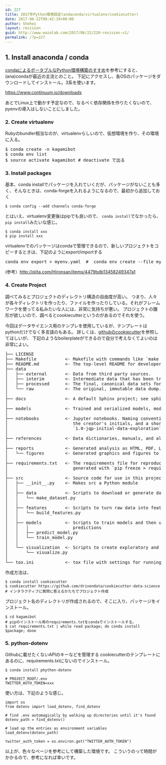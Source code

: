 ```yaml
---
id: 227
title: 2017年Python環境設定(andaconda/virtualenv/cookiecutter)
date: 2017-06-22T08:42:19+09:00
author: Shohei
layout: revision
guid: http://www.wazalab.com/2017/06/22/220-revision-v1/
permalink: /?p=227
---
```

## 1. Install anaconda / conda 

[condaによるポータブルなPython環境構築のすすめ](http://qiita.com/y__sama/items/5b62d31cb7e6ed50f02c)を参考にすると、(ana)condaが最近の主流とのこと。
下記にアクセスし、各OSのパッケージをダウンロードしてインストール。3系を使います。

https://www.continuum.io/downloads


あとでLinux上で動かす予定なので、なるべく依存関係を作りたくないので、pyenvの導入はしないことにしました。

### 2. Create virtualenv

Rubyのbundler相当なのが、virtualenvらしいので、仮想環境を作り、その環境に入る。

<pre class="lang:default decode:true " >
$ conda create -n kagamibot
$ conda env list
$ source activate kagamibot # deactivate で出る
</pre> 



### 3. Install packages

基本、conda installでパッケージを入れていくだが、パッケージがないことも多く、そんなときは、conda-forgeを入れるようになるので、最初から追加しておく

```
$ conda config --add channels conda-forge
```

とはいえ、virtualenv変更後はpipでも良いので、 `conda install`でなかったら、`pip install`みたいな感じ。

```
$ conda install xxx 
$ pip install xxx
```

virtualenvでのパッケージはcondaで管理できるので、新しいプロジェクトをコピーするときは、下記のようにexport/importする

<pre class="lang:default decode:true " >conda env export &gt; myenv.yaml  #  conda env create --file myenv.yaml</pre> 

(参考）http://qiita.com/Hironsan/items/4479bdb13458249347a1

### 4. Create Project

調べてみるとプロジェクトのディレクトリ構造の自由度が高い。
つまり、人々が各々ディレクトリを作ったり、ファイルを作ったりしている。それがフレームワークを使ってる私みたいな人には、非常に気持ちが悪い。
プロジェクトの雛形が欲しいので、調べるとcookiecutterというのがあるのでそれを使う。


今回はデータサイエンス用のテンプレを使用しているが、テンプレートはpythonだけでなく多言語のもある。
詳しくは、[githubのcookiecutter](https://github.com/audreyr/cookiecutter)を参照してほしいが、
下記のようなboilerplateができるので自分で考えなくてよいのは非常によい。
 
 
<pre class="theme:dark-terminal font-size:11 line-height:12 lang:default decode:true " >├── LICENSE
├── Makefile           &lt;- Makefile with commands like `make data` or `make train`
├── README.md          &lt;- The top-level README for developers using this project.
├── data
│   ├── external       &lt;- Data from third party sources.
│   ├── interim        &lt;- Intermediate data that has been transformed.
│   ├── processed      &lt;- The final, canonical data sets for modeling.
│   └── raw            &lt;- The original, immutable data dump.
│
├── docs               &lt;- A default Sphinx project; see sphinx-doc.org for details
│
├── models             &lt;- Trained and serialized models, model predictions, or model summaries
│
├── notebooks          &lt;- Jupyter notebooks. Naming convention is a number (for ordering),
│                         the creator's initials, and a short `-` delimited description, e.g.
│                         `1.0-jqp-initial-data-exploration`.
│
├── references         &lt;- Data dictionaries, manuals, and all other explanatory materials.
│
├── reports            &lt;- Generated analysis as HTML, PDF, LaTeX, etc.
│   └── figures        &lt;- Generated graphics and figures to be used in reporting
│
├── requirements.txt   &lt;- The requirements file for reproducing the analysis environment, e.g.
│                         generated with `pip freeze &gt; requirements.txt`
│
├── src                &lt;- Source code for use in this project.
│   ├── __init__.py    &lt;- Makes src a Python module
│   │
│   ├── data           &lt;- Scripts to download or generate data
│   │   └── make_dataset.py
│   │
│   ├── features       &lt;- Scripts to turn raw data into features for modeling
│   │   └── build_features.py
│   │
│   ├── models         &lt;- Scripts to train models and then use trained models to make
│   │   │                 predictions
│   │   ├── predict_model.py
│   │   └── train_model.py
│   │
│   └── visualization  &lt;- Scripts to create exploratory and results oriented visualizations
│       └── visualize.py
│
└── tox.ini            &lt;- tox file with settings for running tox; see tox.testrun.org</pre> 



作成方法は、

```
$ conda install cookiecutter
$ cookiecutter https://github.com/drivendata/cookiecutter-data-science 
# インタラクティブに質問に答えるかたちでプロジェクト作成
```

プロジェクト名のディレクトリが作成されるので、そこに入り、パッケージをインストール。

```
$ cd kagamibot 
# pipのインストール用のrequirements.txtをcondaでインストールする。
$ cat requirements.txt | while read package; do conda install $package; done
```



### 5. python-dotenv

Githubに載せたくないAPIのキーなどを管理する
cookiecutterのテンプレートにあるのに、requirements.txtにないのでインストール。

```
$ conda install phython-dotenv

# PROJECT_ROOT/.env
TWITTER_AUTH_TOKEN=xxx
```

使い方は、下記のような感じ。

```
import os
from dotenv import load_dotenv, find_dotenv

# find .env automagically by walking up directories until it's found
dotenv_path = find_dotenv()

# load up the entries as environment variables
load_dotenv(dotenv_path)

twitter_auth_token = os.environ.get("TWITTER_AUTH_TOKEN")
```

以上が、色々なページを参考にして構築した環境です。
こういうのって時間がかかるので、参考になれば幸いです。

